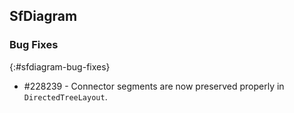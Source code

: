 ## SfDiagram

### Bug Fixes
{:#sfdiagram-bug-fixes}

* \#228239 - Connector segments are now preserved properly in `DirectedTreeLayout`.

